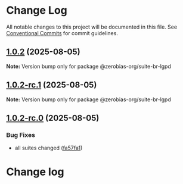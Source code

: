 # Change Log

All notable changes to this project will be documented in this file.
See [Conventional Commits](https://conventionalcommits.org) for commit guidelines.

## [1.0.2](https://github.com/zerobias-org/suite/compare/@zerobias-org/suite-br-lgpd@1.0.2-rc.1...@zerobias-org/suite-br-lgpd@1.0.2) (2025-08-05)

**Note:** Version bump only for package @zerobias-org/suite-br-lgpd





## [1.0.2-rc.1](https://github.com/zerobias-org/suite/compare/@zerobias-org/suite-br-lgpd@1.0.2-rc.0...@zerobias-org/suite-br-lgpd@1.0.2-rc.1) (2025-08-05)

**Note:** Version bump only for package @zerobias-org/suite-br-lgpd





## [1.0.2-rc.0](https://github.com/zerobias-org/suite/compare/@zerobias-org/suite-br-lgpd@1.0.1...@zerobias-org/suite-br-lgpd@1.0.2-rc.0) (2025-08-05)


### Bug Fixes

* all suites changed ([fa57fa1](https://github.com/zerobias-org/suite/commit/fa57fa1af7628003297df46b2d7740fe95bd2666))





# Change log
